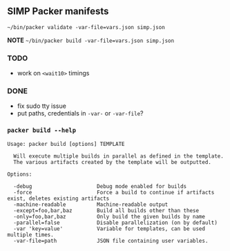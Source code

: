 ## SIMP Packer manifests


`~/bin/packer validate -var-file=vars.json simp.json`

**NOTE**
`~/bin/packer build -var-file=vars.json simp.json`

### TODO
- work on `<wait10>` timings

### DONE
- fix sudo tty issue
- put paths, credentials in `-var-` or `-var-file`?

### `packer build --help`
```
Usage: packer build [options] TEMPLATE

  Will execute multiple builds in parallel as defined in the template.
  The various artifacts created by the template will be outputted.

Options:

  -debug                     Debug mode enabled for builds
  -force                     Force a build to continue if artifacts exist, deletes existing artifacts
  -machine-readable          Machine-readable output
  -except=foo,bar,baz        Build all builds other than these
  -only=foo,bar,baz          Only build the given builds by name
  -parallel=false            Disable parallelization (on by default)
  -var 'key=value'           Variable for templates, can be used multiple times.
  -var-file=path             JSON file containing user variables.
```
